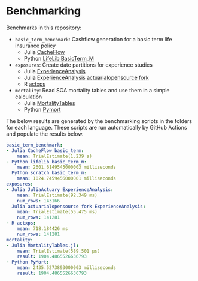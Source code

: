 # Benchmarking

Benchmarks in this repository:

* `basic_term_benchmark`: Cashflow generation for a basic term life insurance policy
    * Julia [CacheFlow](https://github.com/actuarialopensource/CacheFlow.jl)
    * Python [LifeLib BasicTerm_M](https://github.com/lifelib-dev/lifelib/tree/main/lifelib/libraries/basiclife/BasicTerm_M)
* `exposures`: Create date partitions for experience studies
    * Julia [ExperienceAnalysis](https://github.com/JuliaActuary/ExperienceAnalysis.jl)
    * Julia [ExperienceAnalysis actuarialopensource fork](https://github.com/JuliaActuary/ExperienceAnalysis.jl)
    * R [actxps](https://github.com/mattheaphy/actxps)
* `mortality`: Read SOA mortality tables and use them in a simple calculation
    * Julia [MortalityTables](https://github.com/JuliaActuary/MortalityTables.jl)
    * Python [Pymort](https://github.com/actuarialopensource/pymort)

The below results are generated by the benchmarking scripts in the folders for each language. These scripts are run automatically by GitHub Actions and populate the results below. 

```yaml 
basic_term_benchmark:
- Julia CacheFlow basic_term:
    mean: TrialEstimate(1.239 s)
- Python lifelib basic_term_m:
    mean: 2601.6149545000003 milliseconds
  Python scratch basic_term_m:
    mean: 1024.7459456000001 milliseconds
exposures:
- Julia JuliaActuary ExperienceAnalysis:
    mean: TrialEstimate(92.349 ms)
    num_rows: 143166
  Julia actuarialopensource fork ExperienceAnalysis:
    mean: TrialEstimate(55.475 ms)
    num_rows: 141281
- R actxps:
    mean: 718.184426 ms
    num_rows: 141281
mortality:
- Julia MortalityTables.jl:
    mean: TrialEstimate(589.501 μs)
    result: 1904.4865526636793
- Python PyMort:
    mean: 2435.5273893000003 milliseconds
    result: 1904.4865526636793
```